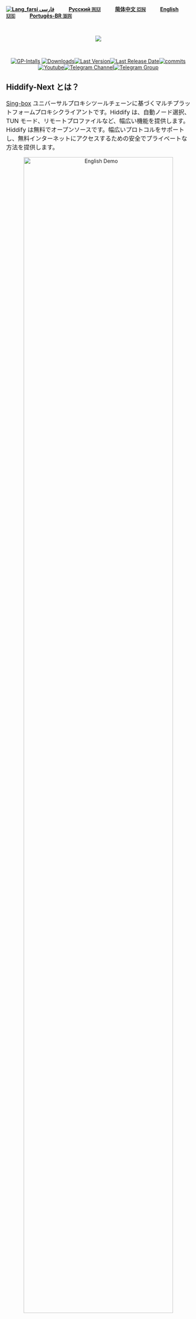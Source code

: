 <div dir="ltr">

[**![Lang_farsi](https://user-images.githubusercontent.com/125398461/234186932-52f1fa82-52c6-417f-8b37-08fe9250a55f.png) فارسی**](README_fa.md)&nbsp;&nbsp;&nbsp;&nbsp;&nbsp;&nbsp;&nbsp;&nbsp;&nbsp;&nbsp;[**Русский 🇷🇺**](README_ru.md)&nbsp;&nbsp;&nbsp;&nbsp;&nbsp;&nbsp;&nbsp;&nbsp;&nbsp;&nbsp;[**简体中文 🇨🇳**](README_cn.md)&nbsp;&nbsp;&nbsp;&nbsp;&nbsp;&nbsp;&nbsp;&nbsp;&nbsp;&nbsp;[**English 🇺🇸**](README.md)&nbsp;&nbsp;&nbsp;&nbsp;&nbsp;&nbsp;&nbsp;&nbsp;&nbsp;&nbsp;[**Portugês-BR 🇧🇷**](README_br.md)


</div>
<br>

<p align="center"><img src="https://github.com/hiddify/hiddify-next/assets/125398461/d821cfe0-b4c4-441f-be4e-eb9209f59542" /></p>
<br>

<div align="center">

<!--
![Hiddify logo + text](https://github.com/hiddify/hiddify-next/assets/125398461/d821cfe0-b4c4-441f-be4e-eb9209f59542)
    -->

[![GP-Intalls](https://img.shields.io/endpoint?color=green&logo=google-play&logoColor=green&url=https%3A%2F%2Fplay.cuzi.workers.dev%2Fplay%3Fi%3Dapp.hiddify.com%26l%3DGoogle%2520Play%26m%3D%24shortinstalls&style=flat-square)](https://play.google.com/store/apps/details?id=app.hiddify.com) [![Downloads](https://img.shields.io/github/downloads/hiddify/hiddify-next/total?style=flat-square&logo=github)](https://github.com/hiddify/hiddify-next/releases/)[![Last Version](https://img.shields.io/github/release/hiddify/hiddify-next/all.svg?style=flat-square)](https://github.com/hiddify/hiddify-next/releases/)[![Last Release Date](https://img.shields.io/github/release-date/hiddify/hiddify-next.svg?style=flat-square)](https://github.com/hiddify/hiddify-next/releases/)[![commits](https://img.shields.io/github/commit-activity/m/hiddify/hiddify-next?style=flat-square)](https://github.com/hiddify/hiddify-next/)
[![Youtube](https://img.shields.io/youtube/channel/views/UCxrmeMvVryNfB4XL35lXQNg?label=Youtube&style=flat-square&logo=youtube)](https://www.youtube.com/@hiddify)[![Telegram Channel](https://img.shields.io/endpoint?label=Channel&style=flat-square&url=https%3A%2F%2Ftg.sumanjay.workers.dev%2Fhiddify&color=blue)](https://telegram.dog/hiddify)[![Telegram Group](https://img.shields.io/endpoint?color=neon&label=Support%20Group&style=flat-square&url=https%3A%2F%2Ftg.sumanjay.workers.dev%2Fhiddify_board)](https://telegram.dog/hiddify_board/5)

</div>




## Hiddify-Next とは？

<p dir="ltr" style="font-size: 16px"><a href="https://github.com/SagerNet/sing-box">Sing-box</a> ユニバーサルプロキシツールチェーンに基づくマルチプラットフォームプロキシクライアントです。Hiddify は、自動ノード選択、TUN モード、リモートプロファイルなど、幅広い機能を提供します。Hiddify は無料でオープンソースです。幅広いプロトコルをサポートし、無料インターネットにアクセスするための安全でプライベートな方法を提供します。</p>

<div align=center>
<img width=90% alt="English Demo" src="https://github.com/hiddify/hiddify-next/assets/125398461/ffe5346d-3404-470f-b5e0-4364e23743d2">

</div>

## 🚀 主な特徴

✈️ マルチプラットフォーム: Android、iOS、Windows、macOS 及び Linux

⭐ 直感的でアクセシブルな UI

🔍 遅延に基づいたノード選択

🟡 幅広いプロトコル:
Vless、Vmess、Reality、TUIC、Hysteria、SSHなど。

🟡 サブスクリプションのリンクと設定フォーマット

🔄 サブスクリプションの自動更新

🔎 残り日数やトラフィック使用量などのプロフィール情報を表示

🛡 オープンソース、セキュア、そしてコミュニティドリブン

🌙 ダークモードとライトモード

⚙ 全てのプロキシ管理パネルに対応

⭐ イラン、中国、ロシア、その他の国に適した構成

📱 [Google Play](https://play.google.com/store/apps/details?id=app.hiddify.com) で入手可能

## 🔗 ダウンロード

<div align=left>
<table>
    <thead align=left>
        <tr>
            <th>OS</th>
            <th>ダウンロード</th>
        </tr>
    </thead>
    <tbody align=left>
        <tr>
        <td>Android</td><td>
            <a href="https://play.google.com/store/apps/details?id=app.hiddify.com"><img width=150px src="https://github.com/hiddify/hiddify-next/blob/main/docs/google-play-badge.png"></a><br>
            <a href="https://github.com/hiddify/hiddify-next/releases/latest/download/hiddify-android-universal.apk"><img src="https://img.shields.io/badge/APK-Universal-044d29.svg?logo=github"></a><br>
            <a href="https://github.com/hiddify/hiddify-next/releases/latest/download/hiddify-android-arm64.apk"><img src="https://img.shields.io/badge/APK-ARMv8-168039.svg?logo=github"></a><br>
            <a href="https://github.com/hiddify/hiddify-next/releases/latest/download/hiddify-android-arm7.apk"><img src="https://img.shields.io/badge/APK-ARMv7-45bf55.svg?logo=github"></a><br>
            <a href="https://github.com/hiddify/hiddify-next/releases/latest/download/hiddify-android-x86_64.apk"><img src="https://img.shields.io/badge/APK-x64-96ed89.svg?logo=github"></a>
        </td>
        </tr>
        <tr>
            <td>Windows</td>
            <td><a href="https://github.com/hiddify/hiddify-next/releases/latest/download/hiddify-windows-x64-setup.zip"><img src="https://img.shields.io/badge/Setup-x64-0078d7.svg?logo=github"></a><br>
            <a href="https://github.com/hiddify/hiddify-next/releases/latest/download/hiddify-windows-x64-portable.zip"><img src="https://img.shields.io/badge/Portable-x64-2d7d9a.svg?logo=github"></a>
        </td>
        </tr>
        <tr>
            <td>macOS</td>
            <td><a href="https://github.com/hiddify/hiddify-next/releases/latest/download/hiddify-macos-universal.zip"><img src="https://img.shields.io/badge/DMG-Universal-ea005e.svg?logo=github"></a></td>
        </tr>
        <tr>
            <td>Linux</td>
            <td><a href="https://github.com/hiddify/hiddify-next/releases/latest/download/hiddify-linux-x64.zip"><img src="https://img.shields.io/badge/AppImage-x64-f84e29.svg?logo=github"> </a></td>
        </tr>
    </tbody>
</table>


</div>

## ⚙️ インストールとチュートリアル

**チュートリアル情報は、下の画像をクリックしてウィキのページをご覧ください。**

<div align="center">

[![Tutorials on Wiki](https://github.com/hiddify/hiddify-next/assets/125398461/95bb5cf8-c143-4934-87d6-b9d4c31e035e)](https://github.com/hiddify/hiddify-next/wiki)


</div>

## 🌎 翻訳

<div align=center>

[![inlang status badge](https://inlang.com/badge?url=github.com/hiddify/hiddify-next)](https://inlang.com/editor/github.com/hiddify/hiddify-next?ref=badge)
</div>

インストールとチュートリアル `/assets/translations` にある JSON ファイルを手動で編集するか、[Inlang オンラインエディタ](https://inlang.com/editor/github.com/hiddify/hiddify-next)を使って、既存の言語を改良したり、新しい言語を追加したりすることができます。

## ✏️ 謝辞

堅牢な基盤と革新的な機能により、このプロジェクトの成功と機能性を大幅に向上させた、以下のプロジェクトのコントリビューターに心から感謝の意を表します。

- [Sing-box](https://github.com/SagerNet/sing-box)
- [Sing-box for Android](https://github.com/SagerNet/sing-box-for-android)
- [Sing-box for Apple](https://github.com/SagerNet/sing-box-for-apple)
- [Clash](https://github.com/Dreamacro/clash)
- [Clash Meta](https://github.com/MetaCubeX/Clash.Meta)
- [FClash](https://github.com/Fclash/Fclash)
- [Saber Rastikerdar による Vazirmatn フォント](https://github.com/rastikerdar/vazirmatn)
- [その他](./pubspec.yaml)

## 🎯 寄付とサポート

最も簡単な支援方法は、このページの上部にある star（⭐）をクリックすることです。

<div align=center>

<img alt="Star History Chart" width=50% src="https://api.star-history.com/svg?repos=Hiddify/hiddify-next&type=Date)](https://star-history.com/#Hiddify/hiddify-next&Date" />

</div>

また、私たちのサービスには財政的な支援も必要です。私たちの活動はすべて自発的に行われており、経済的支援はプロジェクトの発展に費やされます。私たちのサポートアドレスは[こちら](https://github.com/hiddify/hiddify-server/wiki/support)からご覧いただけます。

## 👩‍🏫 コラボレーションおよび連絡先

Hiddify はコミュニティドリブンのプロジェクトです。コントリビュートすることに興味がある方は、[コントリビューションガイドライン](./CONTRIBUTING.md)をお読みください。私たちは特に以下の分野において、どのような協力でもいただけるとありがたいです: **Flutter、Go、iOS開発（Swift）、Androi d開発（Kotlin）。**

<div align=center>

<br>

[![Email](https://img.shields.io/badge/Email-contribute@hiddify.com-005FF9?style=flat-square&logo=mail.ru)](mailto:contribute@hiddify.com)
[![Telegram Channel](https://img.shields.io/endpoint?label=Channel&style=flat-square&url=https%3A%2F%2Ftg.sumanjay.workers.dev%2Fhiddify&color=blue)](https://telegram.dog/hiddify)
[![Telegram Group](https://img.shields.io/endpoint?color=neon&label=Support%20Group&style=flat-square&url=https%3A%2F%2Ftg.sumanjay.workers.dev%2Fhiddify_board)](https://telegram.dog/hiddify_board)
[![Youtube](https://img.shields.io/youtube/channel/views/UCxrmeMvVryNfB4XL35lXQNg?label=Youtube&style=flat-square&logo=youtube)](https://www.youtube.com/@hiddify)
[![Twitter](https://img.shields.io/twitter/follow/hiddify_com?color=%231DA1F2&logo=twitter&logoColor=1DA1F2&style=flat-square)](https://twitter.com/intent/follow?screen_name=hiddify_com)

</div>

<p align=center>
 このプロジェクトに参加してくれているすべての人に感謝しております。ここにいる人たちもいるし、GitHub の外にもたくさんいます。それは私たちにとって大きな意味があります。 ♥
 </p>

<p align=center>
<a href="https://github.com/hiddify/hiddify-next/graphs/contributors">
  <img src="https://contrib.rocks/image?repo=hiddify/hiddify-next" />
</a>
</p>
<p align=center>
 <a rel="" target="_blank" href="https://contrib.rocks">Contrib.Rocks</a> で作成。
</p>
